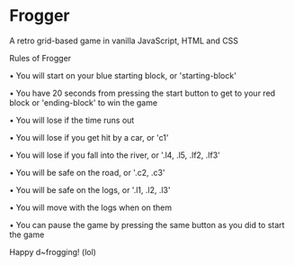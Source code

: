 # Frogger
A retro grid-based game in vanilla JavaScript, HTML and CSS

Rules of Frogger

• You will start on your blue starting block, or 'starting-block'

• You have 20 seconds from pressing the start button to get to your red block or 'ending-block' to win the game

• You will lose if the time runs out

• You will lose if you get hit by a car, or 'c1'

• You will lose if you fall into the river, or '.l4, .l5, .lf2, .lf3'

• You will be safe on the road, or '.c2, .c3'

• You will be safe on the logs, or '.l1, .l2, .l3'

• You will move with the logs when on them

• You can pause the game by pressing the same button as you did to start the game

Happy d~frogging! (lol)
